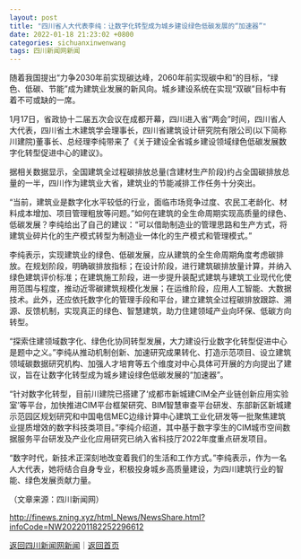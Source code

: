 ```yaml
---
layout: post
title: "四川省人大代表李纯：让数字化转型成为城乡建设绿色低碳发展的“加速器”"
date: 2022-01-18 21:23:02 +0800
categories: sichuanxinwenwang
tags: 四川新闻网新闻
---
```

<p>随着我国提出“力争2030年前实现碳达峰，2060年前实现碳中和”的目标，“绿色、低碳、节能”成为建筑业发展的新风向。城乡建设系统在实现“双碳”目标中有着不可或缺的一席。</p>
 <p>1月17日，省政协十二届五次会议在成都开幕，四川进入省“两会”时间，四川省人大代表，四川省土木建筑学会理事长，四川省建筑设计研究院有限公司(以下简称川建院)董事长、总经理李纯带来了《关于建设全省城乡建设领域绿色低碳发展数字化转型促进中心的建议》。</p>
 <p>据相关数据显示，全国建筑全过程碳排放总量(含建材生产阶段)约占全国碳排放总量的一半，四川作为建筑业大省，建筑业的节能减排工作任务十分突出。</p>
 <p>“当前，建筑业是数字化水平较低的行业，面临市场竞争过度、农民工老龄化、材料成本增加、项目管理粗放等问题。”如何在建筑的全生命周期实现高质量的绿色、低碳发展？李纯给出了自己的建议：“可以借助制造业的管理思路和生产方式，将建筑业碎片化的生产模式转型为制造业一体化的生产模式和管理模式。”</p>
 <p>李纯表示，实现建筑业的绿色、低碳发展，应从建筑的全生命周期角度考虑碳排放。在规划阶段，明确碳排放指标；在设计阶段，进行建筑碳排放量计算，并纳入绿色建筑评价标准；在建筑施工阶段，进一步提升装配式建筑与建筑工业现代化使用范围与程度，推动近零碳建筑规模化发展；在运维阶段，应用人工智能、大数据技术。此外，还应依托数字化的管理手段和平台，建立建筑全过程碳排放跟踪、溯源、反馈机制，实现真正的绿色、智慧建筑，助力住建领域产业向环保、低碳方向转型。</p>
 <p>“探索住建领域数字化、绿色化协同转型发展，大力建设行业数字化转型促进中心是题中之义。”李纯从推动机制创新、加速研究成果转化、打造示范项目、设立建筑领域碳数据研究机构、加强人才培育等五个维度对中心具体可开展的方向提出了建议，旨在让数字化转型成为城乡建设绿色低碳发展的“加速器”。</p>
 <p>“针对数字化转型，目前川建院已搭建了‘成都市新城建CIM全产业链创新应用实验室’等平台，加快推进CIM平台框架研究、BIM智慧审查平台研发、东部新区新城建示范园区规划研究和中国电信MEC边缘计算中心建筑工业化研发等一批聚焦建筑业提质增效的数字科技类项目。”李纯介绍道，其中基于数字孪生的CIM城市空间数据服务平台研发及产业化应用研究已纳入省科技厅2022年度重点研发项目。</p>
 <p>“数字时代，新技术正深刻地改变着我们的生活和工作方式。”李纯表示，作为一名人大代表，她将结合自身专业，积极投身城乡高质量建设，为四川建筑行业的智能、绿色发展贡献力量。</p><p class="em_media">（文章来源：四川新闻网）</p>

<http://finews.zning.xyz/html_News/NewsShare.html?infoCode=NW202201182252296612>

[返回四川新闻网新闻](//finews.withounder.com/category/sichuanxinwenwang.html)｜[返回首页](//finews.withounder.com/)